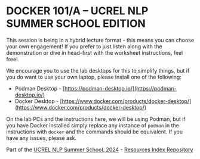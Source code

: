 # DOCKER 101/A – UCREL NLP SUMMER SCHOOL EDITION

This session is being in a hybrid lecture format - this means you can choose your own engagement! If you prefer to just listen along with the demonstration or dive in head-first with the worksheet instructions, feel free!

We encourage you to use the lab desktops for this to simplify things, but if you do want to use your own laptop, please install one of the following:

- Podman Desktop - [https://podman-desktop.io/](https://podman-desktop.io/)
- Docker Desktop - [https://www.docker.com/products/docker-desktop/](https://www.docker.com/products/docker-desktop/)

On the lab PCs and the instructions here, we will be using Podman, but if you have Docker installed simply replace any instance of `podman` in the instructions with `docker` and the commands should be equivalent.
If you have any issues, please ask.

Part of the [UCREL NLP Summer School, 2024](https://ucrel.lancs.ac.uk/uss2024/index.html) - [Resources Index Repository](https://github.com/UCREL/USS2024)
